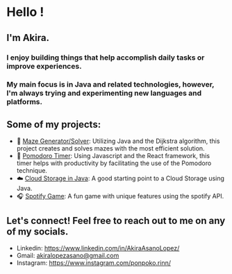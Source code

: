 # Hello !

## I'm Akira. 

### I enjoy building things that help accomplish daily tasks or improve experiences.
### My main focus is in Java and related technologies, however, I'm always trying and experimenting new languages and platforms. 

## Some of my projects:
  - 🧱 [Maze Generator/Solver](https://github.com/Vnnxy/Maze-Creator-Solver): Utilizing Java and the Dijkstra algorithm, this project creates and solves mazes with the most efficient solution.
  - 🍅 [Pomodoro Timer](https://github.com/Vnnxy/Pomodoro): Using Javascript and the React framework, this timer helps with productivity by facilitating the use of the Pomodoro technique.
  - ☁️  [Cloud Storage in Java](https://github.com/Vnnxy/MyP_2024-1/tree/main/proyecto2): A good starting point to a Cloud Storage using Java.
  - 🎧 [Spotify Game](https://github.com/Vnnxy/SpotifyRatherGame): A fun game with unique features using the spotify API.

## Let's connect! Feel free to reach out to me on any of my socials.
- Linkedin: https://www.linkedin.com/in/AkiraAsanoLopez/
- Gmail: akiralopezasano@gmail.com
- Instagram: https://www.instagram.com/ponpoko.rinn/
